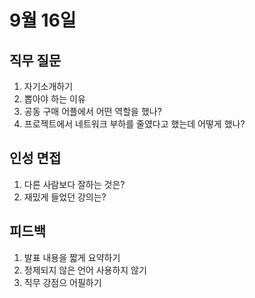 # 9월 16일
## 직무 질문
1. 자기소개하기
2. 뽑아야 하는 이유
3. 공동 구매 어플에서 어떤 역할을 했나?
4. 프로젝트에서 네트워크 부하를 줄였다고 했는데 어떻게 했나?

## 인성 면접
1. 다른 사람보다 잘하는 것은?
2. 재밌게 들었던 강의는?

## 피드백
1. 발표 내용을 짧게 요약하기
2. 정제되지 않은 언어 사용하지 않기
3. 직무 강점으 어필하기
